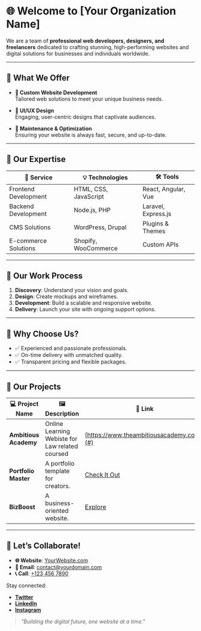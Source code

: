 # 🌐 Welcome to **[Your Organization Name]**

We are a team of **professional web developers, designers, and freelancers** dedicated to crafting stunning, high-performing websites and digital solutions for businesses and individuals worldwide.

---

## 🚀 **What We Offer**
- **🌟 Custom Website Development**  
  Tailored web solutions to meet your unique business needs.

- **🎨 UI/UX Design**  
  Engaging, user-centric designs that captivate audiences.

- **🔧 Maintenance & Optimization**  
  Ensuring your website is always fast, secure, and up-to-date.

---

## 💼 **Our Expertise**
| 🌟 Service                | 💡 Technologies       | 🛠 Tools                  |
|---------------------------|-----------------------|--------------------------|
| Frontend Development      | HTML, CSS, JavaScript| React, Angular, Vue      |
| Backend Development       | Node.js, PHP         | Laravel, Express.js      |
| CMS Solutions             | WordPress, Drupal    | Plugins & Themes         |
| E-commerce Solutions      | Shopify, WooCommerce | Custom APIs              |

---

## 🌟 **Our Work Process**
1. **Discovery**: Understand your vision and goals.
2. **Design**: Create mockups and wireframes.
3. **Development**: Build a scalable and responsive website.
4. **Delivery**: Launch your site with ongoing support options.

---

## 🎯 **Why Choose Us?**
- ✅ Experienced and passionate professionals.
- ✅ On-time delivery with unmatched quality.
- ✅ Transparent pricing and flexible packages.

---

## 🌟 **Our Projects**
| 💻 Project Name        | 🖼 Description                     | 🔗 Link               |
|------------------------|------------------------------------|-----------------------|
| **Ambitious Academy**         | Online Learning Webiste for Law related coursed    | [https://www.theambitiousacademy.com/](#)       |
| **Portfolio Master**   | A portfolio template for creators.| [Check It Out](#)     |
| **BizBoost**           | A business-oriented website.      | [Explore](#)          |

---

## 🤝 **Let’s Collaborate!**
- **🌐 Website**: [YourWebsite.com](#)
- **📧 Email**: [contact@yourdomain.com](mailto:contact@yourdomain.com)
- **📞 Call**: [+123 456 7890](tel:+1234567890)

Stay connected:  
- **[Twitter](#)**  
- **[LinkedIn](#)**  
- **[Instagram](#)**

> *"Building the digital future, one website at a time."*
